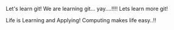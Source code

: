 
Let's learn git!
We are learning git... yay....!!!!
Lets learn more git!

Life is Learning and Applying!
Computing makes life easy..!!


